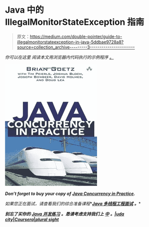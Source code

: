 # Java 中的 IllegalMonitorStateException 指南

> 原文：<https://medium.com/double-pointer/guide-to-illegalmonitorstateexception-in-java-5ddbae9728a8?source=collection_archive---------3----------------------->

*你可以在这里* *阅读本文用浏览器内代码执行的示例程序* [*。*](https://bit.ly/3JhGslF)

[![](img/071f4588dd55326f99b5bb0d3561be8f.png)](https://amzn.to/3K3E1WD)

***Don’t forget to buy your copy of*** [***Java Concurrency in Practice***](https://amzn.to/3K3E1WD)***.***

*如果您正在面试，请查看我们的综合准备课程**[***Java 多线程工程面试***](https://bit.ly/2QfKXCK) ***。****

****别忘了买你的*** [***Java 并发练习***](https://amzn.to/3K3E1WD) ***。恳请考虑支持我们上*** [***中***](https://bit.ly/3OvimpR) ***。|***[***uda city***](https://bit.ly/3JIpvl4)***|***[***Coursera***](https://imp.i384100.net/zaYBB0)***|***[***plural sight***](https://pluralsight.pxf.io/Ao7GGK)*